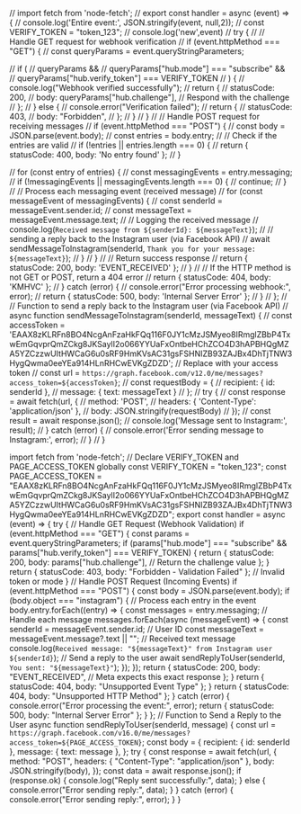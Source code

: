 

// import fetch from 'node-fetch';
// export const handler = async (event) => {
//     console.log('Entire event:', JSON.stringify(event, null,2));
//   const VERIFY_TOKEN = "token_123";
//   console.log('new',event) 
//   try {
//       // Handle GET request for webhook verification
//       if (event.httpMethod === "GET") {
//           const queryParams = event.queryStringParameters;
          
//           if (
//               queryParams &&
//               queryParams["hub.mode"] === "subscribe" &&
//               queryParams["hub.verify_token"] === VERIFY_TOKEN
//           ) {
//               console.log("Webhook verified successfully");
//               return {
//                   statusCode: 200,
//                   body: queryParams["hub.challenge"],  // Respond with the challenge
//               };
//           } else {
//               console.error("Verification failed");
//               return {
//                   statusCode: 403,
//                   body: "Forbidden",
//               };
//           }
//       }
//       // Handle POST request for receiving messages
//       if (event.httpMethod === "POST") {
//           const body = JSON.parse(event.body);
//           const entries = body.entry;
//           // Check if the entries are valid
//           if (!entries || entries.length === 0) {
//               return { statusCode: 400, body: 'No entry found' };
//           }
          
//           for (const entry of entries) {
//               const messagingEvents = entry.messaging;
//               if (!messagingEvents || messagingEvents.length === 0) {
//                   continue;
//               }
//               // Process each messaging event (received message)
//               for (const messageEvent of messagingEvents) {
//                   const senderId = messageEvent.sender.id;
//                   const messageText = messageEvent.message.text;
//                   // Logging the received message
//                   console.log(`Received message from ${senderId}: ${messageText}`);
//                   // sending a reply back to the Instagram user (via Facebook API)
//                   await sendMessageToInstagram(senderId, `Thank you for your message: ${messageText}`);
//               }
//           }
//           // Return success response
//           return { statusCode: 200, body: 'EVENT_RECEIVED' };
//       }
//       // If the HTTP method is not GET or POST, return a 404 error
//       return { statusCode: 404, body: 'KMHVC' };
//   } catch (error) {
//       console.error("Error processing webhook:", error);
//       return { statusCode: 500, body: 'Internal Server Error' };
//   }
// };
// // Function to send a reply back to the Instagram user (via Facebook API)
// async function sendMessageToInstagram(senderId, messageText) {
//   const accessToken = 'EAAX8zKLRFn8BO4NcgAnFzaHkFQq116F0JY1cMzJSMyeo8IRmglZBbP4TxwEmGqvprQmZCkg8JKSaylI2o066YYUaFxOntbeHChZCO4D3hAPBHQgMZA5YZCzzwUItHWCaG6u0sRF9HmKVsAC31gsFSHNIZB93ZAJBx4DhTjTNW3HygQwma0eeYEa914HLnRHCwEVKgZDZD';  // Replace with your access token
//   const url = `https://graph.facebook.com/v12.0/me/messages?access_token=${accessToken}`;
//   const requestBody = {
//       recipient: { id: senderId },
//       message: { text: messageText }
//   };
//   try {
//       const response = await fetch(url, {
//           method: 'POST',
//           headers: { 'Content-Type': 'application/json' },
//           body: JSON.stringify(requestBody)
//       });
//       const result = await response.json();
//       console.log('Message sent to Instagram:', result);
//   } catch (error) {
//       console.error('Error sending message to Instagram:', error);
//   }
// }

import fetch from 'node-fetch';
// Declare VERIFY_TOKEN and PAGE_ACCESS_TOKEN globally
const VERIFY_TOKEN = "token_123";
const PAGE_ACCESS_TOKEN = "EAAX8zKLRFn8BO4NcgAnFzaHkFQq116F0JY1cMzJSMyeo8IRmglZBbP4TxwEmGqvprQmZCkg8JKSaylI2o066YYUaFxOntbeHChZCO4D3hAPBHQgMZA5YZCzzwUItHWCaG6u0sRF9HmKVsAC31gsFSHNIZB93ZAJBx4DhTjTNW3HygQwma0eeYEa914HLnRHCwEVKgZDZD";
export const handler = async (event) => {
   try {
       // Handle GET Request (Webhook Validation)
       if (event.httpMethod === "GET") {
           const params = event.queryStringParameters;
           if (params["hub.mode"] === "subscribe" && params["hub.verify_token"] === VERIFY_TOKEN) {
               return {
                   statusCode: 200,
                   body: params["hub.challenge"], // Return the challenge value
               };
           }
           return { statusCode: 403, body: "Forbidden - Validation Failed" }; // Invalid token or mode
       }
       // Handle POST Request (Incoming Events)
       if (event.httpMethod === "POST") {
           const body = JSON.parse(event.body);
           if (body.object === "instagram") {
               // Process each entry in the event
               body.entry.forEach((entry) => {
                   const messages = entry.messaging;
                   // Handle each message
                   messages.forEach(async (messageEvent) => {
                       const senderId = messageEvent.sender.id; // User ID
                       const messageText = messageEvent.message?.text || ""; // Received text message
                       console.log(`Received message: "${messageText}" from Instagram user ${senderId}`);
                       // Send a reply to the user
                       await sendReplyToUser(senderId, `You sent: "${messageText}"`);
                   });
               });
               return {
                   statusCode: 200,
                   body: "EVENT_RECEIVED", // Meta expects this exact response
               };
           }
           return { statusCode: 404, body: "Unsupported Event Type" };
       }
       return { statusCode: 404, body: "Unsupported HTTP Method" };
   } catch (error) {
       console.error("Error processing the event:", error);
       return { statusCode: 500, body: "Internal Server Error" };
   }
};
// Function to Send a Reply to the User
async function sendReplyToUser(senderId, message) {
   const url = `https://graph.facebook.com/v16.0/me/messages?access_token=${PAGE_ACCESS_TOKEN}`;
   const body = {
       recipient: { id: senderId },
       message: { text: message },
   };
   try {
       const response = await fetch(url, {
           method: "POST",
           headers: { "Content-Type": "application/json" },
           body: JSON.stringify(body),
       });
       const data = await response.json();
       if (response.ok) {
           console.log("Reply sent successfully:", data);
       } else {
           console.error("Error sending reply:", data);
       }
   } catch (error) {
       console.error("Error sending reply:", error);
   }
}



